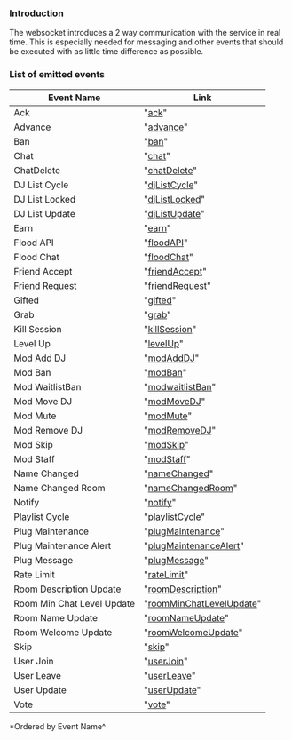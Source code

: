 ### Introduction

The websocket introduces a 2 way communication with the service in real time.
This is especially needed for messaging and other events that should be executed with as little time difference as 
possible.

### List of emitted events

| Event Name                | Link                                                                             |
|---------------------------|----------------------------------------------------------------------------------|
| Ack                       | "[ack](/api/events/backend_events/ack.md)"                                       |
| Advance                   | "[advance](/api/events/advance.md#backend)"                                      |
| Ban                       | "[ban](/api/events/backend_events/ban.md)"                                       |
| Chat                      | "[chat](/api/events/chat.md#backend)"                                            |
| ChatDelete                | "[chatDelete](/api/events/backend_events/chatDelete.md)"                         |
| DJ List Cycle             | "[djListCycle](/api/events/backend_events/djListCycle.md)"                       |
| DJ List Locked            | "[djListLocked](/api/events/backend_events/djListLocked.md)"                     |
| DJ List Update            | "[djListUpdate](/api/events/djListUpdate.md#backend)"                            |
| Earn                      | "[earn](/api/events/backend_events/earn.md)"                                     |
| Flood API                 | "[floodAPI](/api/events/backend_events/floodAPI.md)"                             |
| Flood Chat                | "[floodChat](/api/events/backend_events/floodChat.md)"                           |
| Friend Accept             | "[friendAccept](/api/events/backend_events/friendAccept.md)"                     |
| Friend Request            | "[friendRequest](/api/events/backend_events/friendRequest.md)"                   |
| Gifted                    | "[gifted](/api/events/backend_events/gifted.md)"                                 |
| Grab                      | "[grab](/api/events/grab.md#backend)"                                            |
| Kill Session              | "[killSession](/api/events/backend_events/killSession.md)"                       |
| Level Up                  | "[levelUp](/api/events/backend_events/levelUp.md)"                               |
| Mod Add DJ                | "[modAddDJ](/api/events/backend_events/modAddDJ.md)"                             |
| Mod Ban                   | "[modBan](/api/events/backend_events/modBan.md)"                                 |
| Mod WaitlistBan           | "[modwaitlistBan](/api/events/backend_events/modWaitlistBan.md)"                 |
| Mod Move DJ               | "[modMoveDJ](/api/events/backend_events/modMoveDJ.md)"                           |
| Mod Mute                  | "[modMute](/api/events/backend_events/modMute.md)"                               |
| Mod Remove DJ             | "[modRemoveDJ](/api/events/backend_events/modRemoveDJ.md)"                       |
| Mod Skip                  | "[modSkip](/api/events/mod_skip.md#backend)"                                     |
| Mod Staff                 | "[modStaff](/api/events/backend_events/modStaff.md)"                             |
| Name Changed              | "[nameChanged](/api/events/backend_events/nameChanged.md)"                       |
| Name Changed Room         | "[nameChangedRoom](/api/events/backend_events/nameChangedRoom.md)"               |
| Notify                    | "[notify](/api/events/backend_events/notify.md)"                                 |
| Playlist Cycle            | "[playlistCycle](/api/events/backend_events/playlistCycle.md)"                   |
| Plug Maintenance          | "[plugMaintenance](/api/events/backend_events/plugMaintenance.md)"               |
| Plug Maintenance Alert    | "[plugMaintenanceAlert](/api/events/backend_events/plugMaintenanceAlert.md)"     |
| Plug Message              | "[plugMessage](/api/events/backend_events/plugMessage.md)"                       |
| Rate Limit                | "[rateLimit](/api/events/backend_events/rateLimit.md)"                           |
| Room Description Update   | "[roomDescription](/api/events/backend_events/roomDescription.md)"               |
| Room Min Chat Level Update| "[roomMinChatLevelUpdate](/api/events/backend_events/roomMinChatLevelUpdate.md)" |
| Room Name Update          | "[roomNameUpdate](/api/events/backend_events/roomNameUpdate.md)"                 |
| Room Welcome Update       | "[roomWelcomeUpdate](/api/events/backend_events/roomWelcomeUpdate.md)"           |
| Skip                      | "[skip](/api/events/user_skip.md#backend)"                                       |
| User Join                 | "[userJoin](/api/events/user_join.md#backend)"                                   |
| User Leave                | "[userLeave](/api/events/user_leave.md#backend)"                                 |
| User Update               | "[userUpdate](/api/events/backend_events/userUpdate.md)"                         |
| Vote                      | "[vote](/api/events/vote.md#backend)"                                            |

*Ordered by Event Name^
